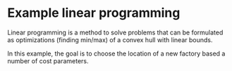 # Example linear programming

Linear programming is a method to solve problems that can be formulated as optimizations (finding min/max) of a convex hull with linear bounds.

In this example, the goal is to choose the location of a new factory based a number of cost parameters.


